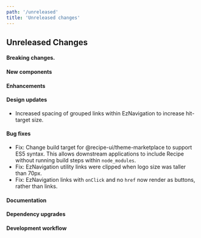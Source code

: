 ```yaml
---
path: '/unreleased'
title: 'Unreleased changes'
---
```


## Unreleased Changes

#### Breaking changes.

#### New components

#### Enhancements

#### Design updates

- Increased spacing of grouped links within EzNavigation to increase hit-target size.

#### Bug fixes

- Fix: Change build target for @recipe-ui/theme-marketplace to support ES5 syntax. This allows downstream applications to include Recipe without running build steps within `node_modules`.
- Fix: EzNavigation utility links were clipped when logo size was taller than 70px.
- Fix: EzNavigation links with `onClick` and no `href` now render as buttons, rather than links.

#### Documentation

#### Dependency upgrades

#### Development workflow
